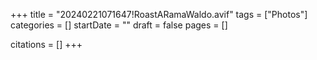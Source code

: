 +++
title = "20240221071647!RoastARamaWaldo.avif"
tags = ["Photos"]
categories = []
startDate = ""
draft = false
pages = []

citations = []
+++
